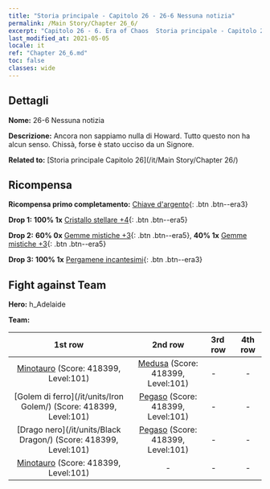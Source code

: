 ```yaml
---
title: "Storia principale - Capitolo 26 - 26-6 Nessuna notizia"
permalink: /Main Story/Chapter 26_6/
excerpt: "Capitolo 26 - 6. Era of Chaos  Storia principale - Capitolo 26_6. 26-6 Nessuna notizia"
last_modified_at: 2021-05-05
locale: it
ref: "Chapter 26_6.md"
toc: false
classes: wide
---
```


## Dettagli

 **Nome:** 26-6 Nessuna notizia

 **Descrizione:** Ancora non sappiamo nulla di Howard. Tutto questo non ha alcun senso. Chissà, forse è stato ucciso da un Signore.

 **Related to:** [Storia principale Capitolo 26](/it/Main Story/Chapter 26/)

## Ricompensa

 **Ricompensa primo completamento:** [Chiave d'argento](/ItemsIT/con_693/){: .btn .btn--era3}

 **Drop 1:** **100% 1x** [Cristallo stellare +4](/ItemsIT/mat_94/){: .btn .btn--era5}

 **Drop 2:** **60% 0x** [Gemme mistiche +3](/ItemsIT/mat_86/){: .btn .btn--era5}, **40% 1x** [Gemme mistiche +3](/ItemsIT/mat_86/){: .btn .btn--era5}

 **Drop 3:** **100% 1x** [Pergamene incantesimi](/ItemsIT/con_694/){: .btn .btn--era3}


## Fight against Team
 **Hero:** h_Adelaide

 **Team:**


  | 1st row | 2nd row | 3rd row | 4th row |
  |:----:|:----:|:----|:----:|
  | [Minotauro](/it/units/Minotaur/) (Score: 418399, Level:101)  | [Medusa](/it/units/Medusa/) (Score: 418399, Level:101)  | - | - |
  | [Golem di ferro](/it/units/Iron Golem/) (Score: 418399, Level:101)  | [Pegaso](/it/units/Pegasus/) (Score: 418399, Level:101)  | - | - |
  | [Drago nero](/it/units/Black Dragon/) (Score: 418399, Level:101)  | [Pegaso](/it/units/Pegasus/) (Score: 418399, Level:101)  | - | - |
  | [Minotauro](/it/units/Minotaur/) (Score: 418399, Level:101)  | - | - | - |


